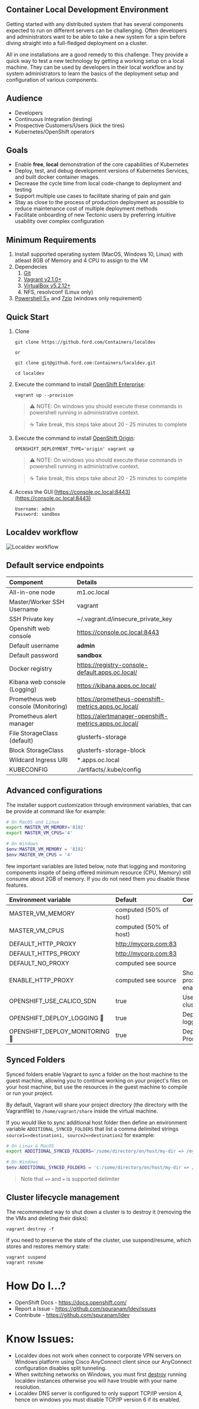 ## Container Local Development Environment
Getting started with any distributed system that has several components expected to run on different servers can be challenging. Often developers and administrators want to be able to take a new system for a spin before diving straight into a full-fledged deployment on a cluster.

All in one installations are a good remedy to this challenge. They provide a quick way to test a new technology by getting a working setup on a local machine. They can be used by developers in their local workflow and by system administrators to learn the basics of the deployment setup and configuration of various components.

## Audience
- Developers
- Continuous Integration (testing)
- Prospective Customers/Users (kick the tires)
- Kubernetes/OpenShift operators

## Goals
- Enable **free**, **local** demonstration of the core capabilities of Kubernetes
- Deploy, test, and debug development versions of Kubernetes Services, and built docker container images.
- Decrease the cycle time from local code-change to deployment and testing
- Support multiple use cases to facilitate sharing of pain and gain
- Stay as close to the process of production deployment as possible to reduce maintenance cost of multiple deployment methods
- Facilitate onboarding of new Tectonic users by preferring intuitive usability over complex configuration

## Minimum Requirements
1. Install supported operating system (MacOS, Windows 10, Linux) with atleast 8GB of Memory and 4 CPU to assign to the VM
1. Dependecies
    1. [Git](https://git-scm.com/downloads)
    1. [Vagrant v2.1.0+](https://www.vagrantup.com/downloads.html)
    1. [VirtualBox v5.2.12+](https://www.virtualbox.org/)
    1. NFS, resolvconf (Linux only)
1. [Powershell 5+](https://docs.microsoft.com/en-us/powershell/scripting/setup/installing-windows-powershell?view=powershell-6) and [7zip](https://www.7-zip.org/a/7z1801-x64.exe) (windows only requirement)


## Quick Start
1. Clone
    ```
    git clone https://github.ford.com/Containers/localdev

    or

    git clone git@github.ford.com:Containers/localdev.git

    cd localdev
    ```
1. Execute the command to install [OpenShift Enterprise](https://www.openshift.com/):
    ```
    vagrant up --provision
    ```
    > ⚠ NOTE: On windows you should execute these commands in powershell running in administrative context.

    > ☕ Take break, this steps take about 20 - 25 minutes to complete

1. Execute the command to install [OpenShift Origin](https://www.openshift.org/):
    ```
    OPENSHIFT_DEPLOYMENT_TYPE='origin' vagrant up
    ```
    > ⚠ NOTE: On windows you should execute these commands in powershell running in administrative context.

    > ☕ Take break, this steps take about 20 - 25 minutes to complete

1. Access the GUI [https://console.oc.local:8443](https://console.oc.local:8443)
    ```
    Username: admin
    Password: sandbox
    ```

## Localdev workflow

![Localdev workflow](docs/images/CaaS-LocalDev.png  "Localdev workflow")

## Default service endpoints

| Component                           | Details                                               |
| :---------------------------------- | :---------------------------------------------------- |
| All-in-one node                     | m1.oc.local                                           |
| Master/Worker SSH Username          | vagrant                                               |
| SSH Private key                     | ~/.vagrant.d/insecure_private_key                     |
| Openshift web console               | https://console.oc.local:8443                         |
| Default username                    | __admin__                                             |
| Default password                    | __sandbox__                                           |
| Docker registry                     | https://registry-console-default.apps.oc.local/       |
| Kibana web console (Logging)        | https://kibana.apps.oc.local/                         |
| Prometheus web console (Monitoring) | https://prometheus-openshift-metrics.apps.oc.local/   |
| Prometheus alert manager            | https://alertmanager-openshift-metrics.apps.oc.local/ |
| File StorageClass (default)         | glusterfs-storage                                     |
| Block StorageClass                  | glusterfs-storage-block                               |
| Wildcard Ingress URI                | *.apps.oc.local                                       |
| KUBECONFIG                          | ./artifacts/.kube/config                              |

## Advanced configurations
The installer support customization through environment variables, that can be provide at command like for example:
```bash
# On MacOS and Linux
export MASTER_VM_MEMORY='8192'
export MASTER_VM_CPUS='4'
```

```powershell
# On Windows
$env:MASTER_VM_MEMORY = '8192'
$env:MASTER_VM_CPUS = '4'
```

few important variables are listed below, note that logging and monitoring components inspite of being offered minimum resource (CPU, Memory) still consume about 2GB of memory. If you do not need them you disable these features.

| Environment variable           | Default                            | Commentary                   |
| :----------------------------- | :--------------------------------- | :--------------------------- |
| MASTER_VM_MEMORY               | computed (50% of host)             |                              |
| MASTER_VM_CPUS                 | computed (50% of host)             |                              |
| DEFAULT_HTTP_PROXY             | http://mycorp.com:83               |                              |
| DEFAULT_HTTPS_PROXY            | http://mycorp.com:83               |                              |
| DEFAULT_NO_PROXY               | computed see source                |                              |
| ENABLE_HTTP_PROXY              | computed see source                | Should http proxy be enabled |
| OPENSHIFT_USE_CALICO_SDN       | true                               | Use calico as cluster SDN    |
| OPENSHIFT_DEPLOY_LOGGING 🚩    | true                               | Deploy EFK logging stack     |
| OPENSHIFT_DEPLOY_MONITORING 🚩 | true                               | Deploy Prometheus            |


## Synced Folders
Synced folders enable Vagrant to sync a folder on the host machine to the guest machine, allowing you to continue working on your project's files on your host machine, but use the resources in the guest machine to compile or run your project.

By default, Vagrant will share your project directory (the directory with the Vagrantfile) to `/home/vagrant/share` inside the virtual machine.

If you would like to sync additional host folder then define an environment variable `ADDITIONAL_SYNCED_FOLDERS` that list a comma delimited strings `source1=>destination1, source2=>destination2` for example:

```bash
# On Linux & MacOS
export ADDITIONAL_SYNCED_FOLDERS='/some/directory/on/host/my-dir => /my-dir, /some/directory/on/host/testdir = /home/core/testdir'
```

```powershell
# On Windows
$env:ADDITIONAL_SYNCED_FOLDERS = 'c:/some/directory/on/host/my-dir => /my-dir,c:/some/directory/on/host/testdir = /home/core/testdir'
```

> Note that `=>` and `=` is supported delimiter

## Cluster lifecycle management

The recommended way to shut down a cluster is to destroy it (removing the the VMs and deleting their disks):

```
vagrant destroy -f
```

If you need to preserve the state of the cluster, use suspend/resume, which stores and restores memory state:

```
vagrant suspend
vagrant resume
```

# How Do I...?
- OpenShift Docs - https://docs.openshift.com/
- Report a Issue - https://github.com/spuranam/ldev/issues
- Contribute - https://github.com/spuranam/ldev

# Know Issues:
- Localdev does not work when connect to corporate VPN servers on Windows platform using Cisco AnyConnect client since our AnyConnect configuration disables split tunneling.
- When switching networks on Windows, you must first [destroy](docs/usage.md#shutting-down-and-deleting-your-cluster) running localdev instances otherwise you will have trouble with your name resolution.
- Localdev DNS server is configured to only support TCP/IP version 4, hence on windows you must disable TCP/IP version 6 if its enabled.
